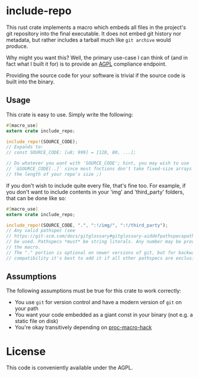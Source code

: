 # include-repo

This rust crate implements a macro which embeds all files in the project's git
repository into the final executable. It does not embed git history nor
metadata, but rather includes a tarball much like `git archive` would produce.

Why might you want this? Well, the primary use-case I can think of (and in fact
what I built it for) is to provide an
[AGPL](https://www.gnu.org/licenses/agpl-3.0.en.html) compliance endpoint.

Providing the source code for your software is trivial if the source code is
built into the binary.

## Usage

This crate is easy to use. Simply write the following:

```rust
#[macro_use]
extern crate include_repo;

include_repo!(SOURCE_CODE);
// Expands to:
// const SOURCE_CODE: [u8; 999] = [128, 80, ...];

// Do whatever you want with 'SOURCE_CODE'; hint, you may wish to use
// `&SOURCE_CODE[..]` since most fnctions don't take fixed-size arrays of exactly
// the length of your repo's size ;)
```

If you don't wish to include quite every file, that's fine too. For example, if you don't want to include contents in your 'img' and 'third\_party' folders, that can be done like so:

```rust
#[macro_use]
extern crate include_repo;

include_repo!(SOURCE_CODE, ".", ":!/img/", ":!/third_party");
// Any valid pathspec (see
// https://git-scm.com/docs/gitglossary#gitglossary-aiddefpathspecapathspec) may
// be used. Pathspecs *must* be string literals. Any number may be provided to
// the macro.
// The "." portion is optional on newer versions of git, but for backwards
// compatibility it's best to add it if all other pathspecs are exclusions.
```

## Assumptions

The following assumptions must be true for this crate to work correctly:

* You use `git` for version control and have a modern version of `git` on your path
* You want your code embedded as a giant const in your binary (not e.g. a static file on disk)
* You're okay transitively depending on [proc-macro-hack](https://github.com/dtolnay/proc-macro-hack)

# License

This code is conveniently available under the AGPL.
